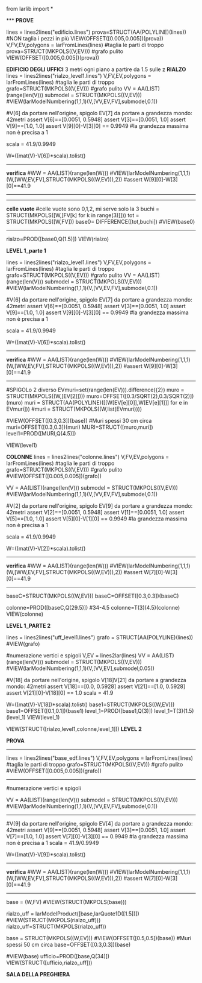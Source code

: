 from larlib import *

*** **PROVE**

lines = lines2lines("edificio.lines")
prova=STRUCT(AA(POLYLINE)(lines)) #NON taglia i pezzi in più
VIEW(OFFSET([0.005,0.005])(prova))
V,FV,EV,polygons = larFromLines(lines) #taglia le parti di troppo
prova=STRUCT(MKPOLS((V,EV))) #grafo pulito
VIEW(OFFSET([0.005,0.005])(prova))


**EDIFICIO DEGLI UFFICI**  3 metri ogni piano a partire da 1.5 sulle z
 **RIALZO**
lines = lines2lines("rialzo_level1.lines")
V,FV,EV,polygons = larFromLines(lines) #taglia le parti di troppo
grafo=STRUCT(MKPOLS((V,EV))) #grafo pulito
VV = AA(LIST)(range(len(V)))
submodel = STRUCT(MKPOLS((V,EV)))
#VIEW(larModelNumbering(1,1,1)(V,[VV,EV,FV],submodel,0.1))

#V[6] da portare nell'origine, spigolo EV[7] da portare a grandezza mondo: 42metri
assert V[6]==[0.0051, 0.5948]
assert V[3]==[0.0051, 1.0]
assert V[9]==[1.0, 1.0]
assert V[9][0]-V[3][0] == 0.9949 #la grandezza massima non è precisa a 1

scala = 41.9/0.9949

W=((mat(V)-V[6])*scala).tolist()

***
**verifica** 
#WW = AA(LIST)(range(len(W)))
#VIEW(larModelNumbering(1,1,1)(W,[WW,EV,FV],STRUCT(MKPOLS((W,EV))),2))
#assert W[9][0]-W[3][0]==41.9
***

***
**celle vuote**
#celle vuote sono 0,1,2, mi serve solo la 3
buchi = STRUCT(MKPOLS([W,[FV[k] for k in range(3)]]))
tot = STRUCT(MKPOLS([W,FV]))
base0= DIFFERENCE([tot,buchi])
#VIEW(base0)
***

rialzo=PROD([base0,Q(1.5)])
VIEW(rialzo)



 
**LEVEL 1_parte 1** 

lines = lines2lines("rialzo_level1.lines")
V,FV,EV,polygons = larFromLines(lines) #taglia le parti di troppo
grafo=STRUCT(MKPOLS((V,EV))) #grafo pulito
VV = AA(LIST)(range(len(V)))
submodel = STRUCT(MKPOLS((V,EV)))
#VIEW(larModelNumbering(1,1,1)(V,[VV,EV,FV],submodel,0.1))

#V[6] da portare nell'origine, spigolo EV[7] da portare a grandezza mondo: 42metri
assert V[6]==[0.0051, 0.5948]
assert V[3]==[0.0051, 1.0]
assert V[9]==[1.0, 1.0]
assert V[9][0]-V[3][0] == 0.9949 #la grandezza massima non è precisa a 1

scala = 41.9/0.9949

W=((mat(V)-V[6])*scala).tolist()

***
**verifica** 
#WW = AA(LIST)(range(len(W)))
#VIEW(larModelNumbering(1,1,1)(W,[WW,EV,FV],STRUCT(MKPOLS((W,EV))),2))
#assert W[9][0]-W[3][0]==41.9
***
#SPIGOLo 2 diverso
EVmuri=set(range(len(EV))).difference({2})
muro = STRUCT(MKPOLS((W,[EV[2]])))
muro=OFFSET([0.3/SQRT(2),0.3/SQRT(2)])(muro)
muri = STRUCT(AA(POLYLINE)([[W[EV[e][0]],W[EV[e][1]]] for e in EVmuri]))
#muri = STRUCT(MKPOLS((W,list(EVmuri))))

#VIEW(OFFSET([0.3,0.3])(base)) #Muri spessi 30 cm circa
muri=OFFSET([0.3,0.3])(muri)
MURI=STRUCT([muro,muri])
level1=PROD([MURI,Q(4.5)])

VIEW(level1)

**COLONNE**
lines = lines2lines("colonne.lines")
V,FV,EV,polygons = larFromLines(lines) #taglia le parti di troppo
grafo=STRUCT(MKPOLS((V,EV))) #grafo pulito
#VIEW(OFFSET([0.005,0.005])(grafo))

VV = AA(LIST)(range(len(V)))
submodel = STRUCT(MKPOLS((V,EV)))
#VIEW(larModelNumbering(1,1,1)(V,[VV,EV,FV],submodel,0.1))

#V[2] da portare nell'origine, spigolo EV[9] da portare a grandezza mondo: 42metri
assert V[2]==[0.0051, 0.5948]
assert V[1]==[0.0051, 1.0]
assert V[5]==[1.0, 1.0]
assert V[5][0]-V[1][0] == 0.9949 #la grandezza massima non è precisa a 1

scala = 41.9/0.9949

W=((mat(V)-V[2])*scala).tolist()

***
**verifica** 
#WW = AA(LIST)(range(len(W)))
#VIEW(larModelNumbering(1,1,1)(W,[WW,EV,FV],STRUCT(MKPOLS((W,EV))),2))
#assert W[7][0]-W[3][0]==41.9
***

baseC=STRUCT(MKPOLS((W,EV)))
baseC=OFFSET([0.3,0.3])(baseC)

colonne=PROD([baseC,Q(29.5)]) #34-4.5
colonne=T(3)(4.5)(colonne)
VIEW(colonne)




**LEVEL 1_PARTE 2**

lines = lines2lines("uff_level1.lines")
grafo = STRUCT(AA(POLYLINE)(lines))
#VIEW(grafo)

#numerazione vertici e spigoli
V,EV = lines2lar(lines)
VV = AA(LIST)(range(len(V)))
submodel = STRUCT(MKPOLS((V,EV)))
#VIEW(larModelNumbering(1,1,1)(V,[VV,EV],submodel,0.05))

#V[18] da portare nell'origine, spigolo V[18]V[21] da portare a grandezza mondo: 42metri
assert V[18]==[0.0, 0.5928]
assert V[21]==[1.0, 0.5928]
assert  V[21][0]-V[18][0] == 1.0
scala = 41.9

W=((mat(V)-V[18])*scala).tolist()
base1=STRUCT(MKPOLS((W,EV)))
base1=OFFSET([0.1,0.1])(base1)
level_1=PROD([base1,Q(3)])
level_1=T(3)(1.5)(level_1)
VIEW(level_1)

VIEW(STRUCT([rialzo,level1,colonne,level_1]))
**LEVEL 2**


**PROVA**
***
lines = lines2lines("base_edf.lines")
V,FV,EV,polygons = larFromLines(lines) #taglia le parti di troppo
grafo=STRUCT(MKPOLS((V,EV))) #grafo pulito
#VIEW(OFFSET([0.005,0.005])(grafo))
***
#numerazione vertici e spigoli

VV = AA(LIST)(range(len(V)))
submodel = STRUCT(MKPOLS((V,EV)))
#VIEW(larModelNumbering(1,1,1)(V,[VV,EV,FV],submodel,0.1)) 
***

#V[9] da portare nell'origine, spigolo EV[4] da portare a grandezza mondo: 42metri
assert V[9]==[0.0051, 0.5948]
assert V[3]==[0.0051, 1.0]
assert V[7]==[1.0, 1.0]
assert  V[7][0]-V[3][0] == 0.9949 #la grandezza massima non è precisa a 1
scala = 41.9/0.9949

W=((mat(V)-V[9])*scala).tolist()

***
**verifica** 
#WW = AA(LIST)(range(len(W)))
#VIEW(larModelNumbering(1,1,1)(W,[WW,EV,FV],STRUCT(MKPOLS((W,EV))),2))
#assert W[7][0]-W[3][0]==41.9
***

base = (W,FV)
#VIEW(STRUCT(MKPOLS(base)))

rialzo_uff = larModelProduct([base,larQuote1D([1.5])])
#VIEW(STRUCT(MKPOLS(rialzo_uff)))
rialzo_uff=STRUCT(MKPOLS(rialzo_uff))

base = STRUCT(MKPOLS((W,EV)))
#VIEW(OFFSET([0.5,0.5])(base)) #Muri spessi 50 cm circa
base=OFFSET([0.3,0.3])(base)

#VIEW(base)
ufficio=PROD([base,Q(34)])
VIEW(STRUCT([ufficio,rialzo_uff]))


**SALA DELLA PREGHIERA**


